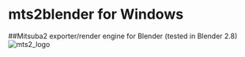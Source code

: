 # mts2blender for Windows
##Mitsuba2 exporter/render engine for Blender
(tested in Blender 2.8)
![mts2_logo](https://user-images.githubusercontent.com/100981393/156904032-291ade46-ef7f-4147-82f0-7964cf8bdaea.jpeg)
